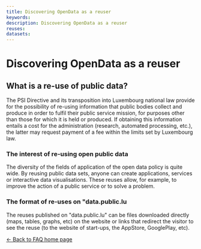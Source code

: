 ```yaml
---
title: Discovering OpenData as a reuser
keywords:
description: Discovering OpenData as a reuser
reuses:
datasets:
---
```


Discovering OpenData as a reuser
==============================================

What is a re-use of public data?
------------------------------------------------------

The PSI Directive and its transposition into Luxembourg national law provide for the possibility of re-using information that public bodies collect and produce in order to fulfil their public service mission, for purposes other than those for which it is held or produced. If obtaining this information entails a cost for the administration (research, automated processing, etc.), the latter may request payment of a fee within the limits set by Luxembourg law.

### The interest of re-using open public data

The diversity of the fields of application of the open data policy is quite wide. By reusing public data sets, anyone can create applications, services or interactive data visualisations. These reuses allow, for example, to improve the action of a public service or to solve a problem.

### The format of re-uses on "data.public.lu

The reuses published on "data.public.lu" can be files downloaded directly (maps, tables, graphs, etc) on the website or links that redirect the visitor to see the reuse (to the website of start-ups, the AppStore, GooglePlay, etc).

[← Back to FAQ home page](/en/pages/faq/)